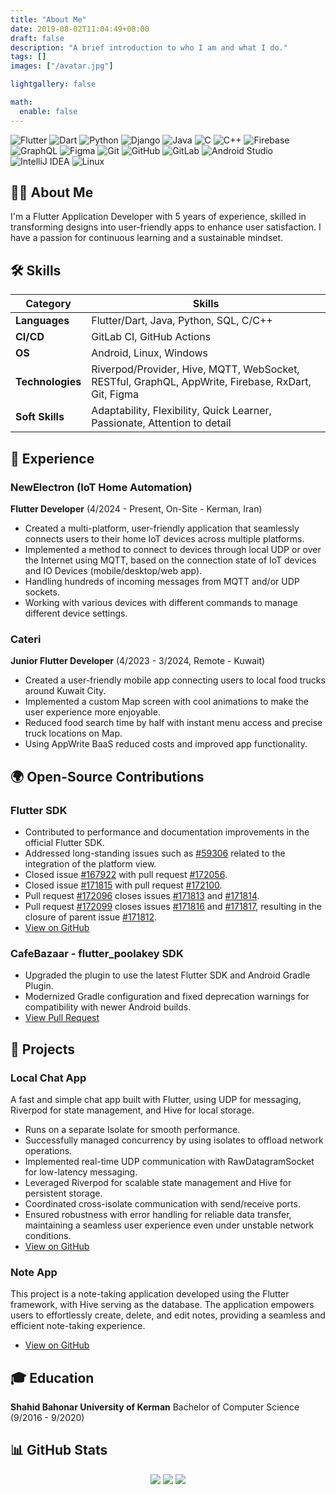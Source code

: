 ```yaml
---
title: "About Me"
date: 2019-08-02T11:04:49+08:00
draft: false
description: "A brief introduction to who I am and what I do."
tags: []
images: ["/avatar.jpg"]

lightgallery: false

math:
  enable: false
---
```


![Flutter](https://img.shields.io/badge/Flutter-%230175C2.svg?style=flat&logo=flutter&logoColor=FFFFFF)
![Dart](https://img.shields.io/badge/Dart-%230175C2.svg?style=flat&logo=dart&logoColor=FFFFFF)
![Python](https://img.shields.io/badge/python-3670A0?style=flat&logo=python&logoColor=ffdd54)
![Django](https://img.shields.io/badge/django-%23092E20.svg?style=flat&logo=django&logoColor=white)
![Java](https://img.shields.io/badge/java-%23ED8B00.svg?style=flat&logo=openjdk&logoColor=white)
![C](https://img.shields.io/badge/c-%2300599C.svg?style=flat&logo=c&logoColor=white)
![C++](https://img.shields.io/badge/c++-%2300599C.svg?style=flat&logo=c%2B%2B&logoColor=white)
![Firebase](https://img.shields.io/badge/-Firebase-FFCA28?style=flat&logo=firebase&logoColor=222222)
![GraphQL](https://img.shields.io/badge/-GraphQL-E10098?style=flat&logo=graphql&logoColor=FFFFFF)
![Figma](https://img.shields.io/badge/-Figma-000000?style=flat&logo=Figma&logoColor=FFFFFF)
![Git](https://img.shields.io/badge/-Git-F05032?style=flat&logo=git&logoColor=FFFFFF)
![GitHub](https://img.shields.io/badge/-GitHub-181717?style=flat&logo=github&logoColor=FFFFFF)
![GitLab](https://img.shields.io/badge/-GitLab-222222?style=flat&logo=GitLab&logoColor=FCC624)
![Android Studio](https://img.shields.io/badge/-AndroidStudio-3DDC84?style=flat&logo=android-studio&logoColor=FFFFFF)
![IntelliJ IDEA](https://img.shields.io/badge/-IntelliJIDEA-000000?style=flat&logo=intellij-idea&logoColor=FFFFFF)
![Linux](https://img.shields.io/badge/-Linux-FCC624?style=flat&logo=linux&logoColor=222222)

## 👨‍💻 About Me

I'm a Flutter Application Developer with 5 years of experience, skilled in transforming designs into user-friendly apps to enhance user satisfaction. I have a passion for continuous learning and a sustainable mindset.

## 🛠️ Skills

| Category      | Skills                                                              |
|---------------|---------------------------------------------------------------------|
| **Languages**   | Flutter/Dart, Java, Python, SQL, C/C++                              |
| **CI/CD**       | GitLab CI, GitHub Actions                                           |
| **OS**          | Android, Linux, Windows                                             |
| **Technologies**| Riverpod/Provider, Hive, MQTT, WebSocket, RESTful, GraphQL, AppWrite, Firebase, RxDart, Git, Figma |
| **Soft Skills** | Adaptability, Flexibility, Quick Learner, Passionate, Attention to detail |

## 🏢 Experience

### NewElectron (IoT Home Automation)

**Flutter Developer** (4/2024 - Present, On-Site - Kerman, Iran)

- Created a multi-platform, user-friendly application that seamlessly connects users to their home IoT devices across multiple platforms.
- Implemented a method to connect to devices through local UDP or over the Internet using MQTT, based on the connection state of IoT devices and IO Devices (mobile/desktop/web app).
- Handling hundreds of incoming messages from MQTT and/or UDP sockets.
- Working with various devices with different commands to manage different device settings.

### Cateri

**Junior Flutter Developer** (4/2023 - 3/2024, Remote - Kuwait)

- Created a user-friendly mobile app connecting users to local food trucks around Kuwait City.
- Implemented a custom Map screen with cool animations to make the user experience more enjoyable.
- Reduced food search time by half with instant menu access and precise truck locations on Map.
- Using AppWrite BaaS reduced costs and improved app functionality.

## 🌍 Open-Source Contributions

### Flutter SDK

- Contributed to performance and documentation improvements in the official Flutter SDK.
- Addressed long-standing issues such as [#59306](https://github.com/flutter/flutter/issues/59306) related to the integration of the platform view.
- Closed issue [#167922](https://github.com/flutter/flutter/issues/167922) with pull request [#172056](https://github.com/flutter/flutter/pull/172056).
- Closed issue [#171815](https://github.com/flutter/flutter/issues/171815) with pull request [#172100](https://github.com/flutter/flutter/pull/172100).
- Pull request [#172096](https://github.com/flutter/flutter/pull/172096) closes issues [#171813](https://github.com/flutter/flutter/issues/171813) and [#171814](https://github.com/flutter/flutter/issues/171814).
- Pull request [#172099](https://github.com/flutter/flutter/pull/172099) closes issues [#171816](https://github.com/flutter/flutter/issues/171816) and [#171817](https://github.com/flutter/flutter/issues/171817), resulting in the closure of parent issue [#171812](https://github.com/flutter/flutter/issues/171812).
- [View on GitHub](https://github.com/flutter/flutter)

### CafeBazaar - flutter_poolakey SDK

- Upgraded the plugin to use the latest Flutter SDK and Android Gradle Plugin.
- Modernized Gradle configuration and fixed deprecation warnings for compatibility with newer Android builds.
- [View Pull Request](https://github.com/cafebazaar/flutter_poolakey/pull/36)

## 🚀 Projects

### Local Chat App

A fast and simple chat app built with Flutter, using UDP for messaging, Riverpod for state management, and Hive for local storage.

- Runs on a separate Isolate for smooth performance.
- Successfully managed concurrency by using isolates to offload network operations.
- Implemented real-time UDP communication with RawDatagramSocket for low-latency messaging.
- Leveraged Riverpod for scalable state management and Hive for persistent storage.
- Coordinated cross-isolate communication with send/receive ports.
- Ensured robustness with error handling for reliable data transfer, maintaining a seamless user experience even under unstable network conditions.
- [View on GitHub](https://github.com/SalehTZ/udp_riverpod_isolate)

### Note App

This project is a note-taking application developed using the Flutter framework, with Hive serving as the database. The application empowers users to effortlessly create, delete, and edit notes, providing a seamless and efficient note-taking experience.

- [View on GitHub](https://github.com/SalehTZ/note_app_flutter)

## 🎓 Education

**Shahid Bahonar University of Kerman**
Bachelor of Computer Science (9/2016 - 9/2020)

## 📊 GitHub Stats

<p align="center">
  <img src="https://github-readme-stats.vercel.app/api/top-langs/?username=SalehTZ&langs_count=9&layout=compact&theme=dark">
  <img src="https://github-readme-stats.vercel.app/api?username=salehtz&theme=dark&hide_border=false&include_all_commits=true&count_private=true">
  <img src="https://github-readme-streak-stats.herokuapp.com/?user=salehtz&theme=dark&hide_border=false">
</p>
